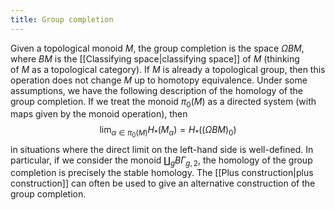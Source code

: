 ```yaml
---
title: Group completion
---
```


Given a topological monoid $M$, the group completion is the space $\Omega BM$, where $BM$ is the [[Classifying space|classifying space]] of $M$ (thinking of $M$ as a topological category). If $M$ is already a topological group, then this operation does not change $M$ up to homotopy equivalence. Under some assumptions, we have the following description of the homology of the group completion. If we treat the monoid $\pi_{0}(M)$ as a directed system (with maps given by the monoid operation), then
$$
\displaystyle \lim_{\alpha \in \pi_{0}(M)} H_{\ast}(M_{\alpha}) = H_{\ast}((\Omega
BM)_{0})
$$
in situations where the direct limit on the left-hand side is well-defined. In particular, if we consider the monoid $\amalg_g
B\Gamma_{g,2}$, the homology of the group completion is precisely the stable homology. The [[Plus construction|plus construction]] can often be used to give an alternative construction of the group completion.

